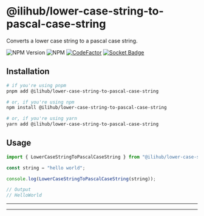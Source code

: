 # @ilihub/lower-case-string-to-pascal-case-string

Converts a lower case string to a pascal case string.

![NPM Version](https://img.shields.io/npm/v/%40ilihub%2Flower-case-string-to-pascal-case-string?color=33cd56&logo=npm)
![NPM](https://img.shields.io/npm/l/%40ilihub%2Flower-case-string-to-pascal-case-string)
[![CodeFactor](https://www.codefactor.io/repository/github/ilihub/npm/badge)](https://www.codefactor.io/repository/github/ilihub/npm)
[![Socket Badge](https://socket.dev/api/badge/npm/package/@ilihub/lower-case-string-to-pascal-case-string)](https://socket.dev/npm/package/@ilihub/lower-case-string-to-pascal-case-string)

## Installation

```bash
# if you're using pnpm
pnpm add @ilihub/lower-case-string-to-pascal-case-string

# or, if you're using npm
npm install @ilihub/lower-case-string-to-pascal-case-string

# or, if you're using yarn
yarn add @ilihub/lower-case-string-to-pascal-case-string
```

## Usage

```javascript
import { LowerCaseStringToPascalCaseString } from "@ilihub/lower-case-string-to-pascal-case-string";

const string = "hello world";

console.log(LowerCaseStringToPascalCaseString(string));

// Output
// HelloWorld
```

---

<!-- sponsors_and_backers_section_start -->

<!-- sponsors_and_backers_section_end -->

---
